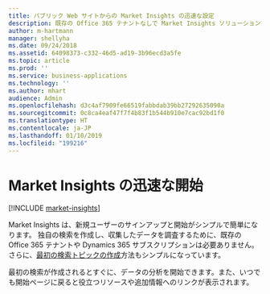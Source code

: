 ```yaml
---
title: パブリック Web サイトからの Market Insights の迅速な設定
description: 既存の Office 365 テナントなしで Market Insights ソリューションを設定します。
author: m-hartmann
manager: shellyha
ms.date: 09/24/2018
ms.assetid: 64098373-c332-46d5-ad19-3b96ecd3a5fe
ms.topic: article
ms.prod: ''
ms.service: business-applications
ms.technology: ''
ms.author: mhart
audience: Admin
ms.openlocfilehash: d3c4af7909fe66519fabbdab39bb27292635090a
ms.sourcegitcommit: 0c8ca4eaf47f7f4b83f1b544b910e7cac92bd1f0
ms.translationtype: HT
ms.contentlocale: ja-JP
ms.lasthandoff: 01/10/2019
ms.locfileid: "199216"
---
```

# <a name="get-started-quickly-with-market-insights"></a>Market Insights の迅速な開始

[!INCLUDE [market-insights](../includes/market-insights.md)]

Market Insights は、新規ユーザーのサインアップと開始がシンプルで簡単になります。 独自の検索を作成し、収集したデータを調査するために、既存の Office 365 テナントや Dynamics 365 サブスクリプションは必要ありません。 さらに、[最初の検索トピックの作成](quick-setup.md)方法もシンプルになっています。 

最初の検索が作成されるとすぐに、データの分析を開始できます。また、いつでも開始ページに戻ると役立つリソースや追加情報へのリンクが表示されます。